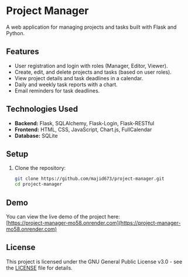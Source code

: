 # Project Manager

A web application for managing projects and tasks built with Flask and Python.

## Features
- User registration and login with roles (Manager, Editor, Viewer).
- Create, edit, and delete projects and tasks (based on user roles).
- View project details and task deadlines in a calendar.
- Daily and weekly task reports with a chart.
- Email reminders for task deadlines.

## Technologies Used
- **Backend:** Flask, SQLAlchemy, Flask-Login, Flask-RESTful
- **Frontend:** HTML, CSS, JavaScript, Chart.js, FullCalendar
- **Database:** SQLite

## Setup
1. Clone the repository:
   ```bash
   git clone https://github.com/majid673/project-manager.git
   cd project-manager
## Demo
You can view the live demo of the project here:  
[https://project-manager-mo58.onrender.com](https://project-manager-mo58.onrender.com)

## License

This project is licensed under the GNU General Public License v3.0 - see the [LICENSE](LICENSE) file for details.


